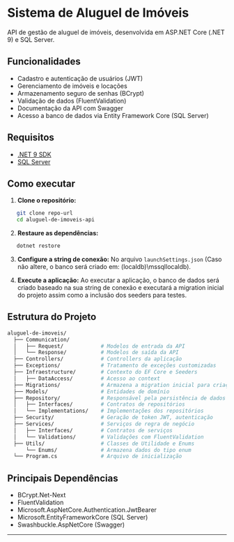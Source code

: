 # Sistema de Aluguel de Imóveis

API de gestão de aluguel de imóveis, desenvolvida em ASP.NET Core (.NET 9) e SQL Server.

## Funcionalidades

- Cadastro e autenticação de usuários (JWT)
- Gerenciamento de imóveis e locações
- Armazenamento seguro de senhas (BCrypt)
- Validação de dados (FluentValidation)
- Documentação da API com Swagger
- Acesso a banco de dados via Entity Framework Core (SQL Server)

## Requisitos

- [.NET 9 SDK](https://dotnet.microsoft.com/download/dotnet/9.0)
- [SQL Server](https://www.microsoft.com/pt-br/sql-server/sql-server-downloads)

## Como executar

1. **Clone o repositório:**
```bash
   git clone repo-url
   cd aluguel-de-imoveis-api
```
   
2. **Restaure as dependências:**
```bash
   dotnet restore
```
   
3. **Configure a string de conexão:** No arquivo `launchSettings.json` (Caso não altere, o banco será criado em: (localdb)\mssqllocaldb).

4. **Execute a aplicação:** Ao executar a aplicação, o banco de dados será criado baseado na sua string de conexão e executará a migration inicial do projeto assim como a inclusão dos seeders para testes.

## Estrutura do Projeto
```bash
aluguel-de-imoveis/
  ├── Communication/
  │   ├── Request/            # Modelos de entrada da API
  │   └── Response/           # Modelos de saída da API
  ├── Controllers/            # Controllers da aplicação
  ├── Exceptions/             # Tratamento de exceções customizadas
  ├── Infraestructure/        # Contexto do EF Core e Seeders
  │   ├── DataAccess/         # Acesso ao context
  ├── Migrations/             # Armazena a migration inicial para criação do banco
  ├── Models/                 # Entidades de domínio
  ├── Repository/             # Responsável pela persistência de dados 
  │   ├── Interfaces/         # Contratos de repositórios
  │   └── Implementations/    # Implementações dos repositórios
  ├── Security/               # Geração de token JWT, autenticação
  ├── Services/               # Serviços de regra de negócio
  │   ├── Interfaces/         # Contratos de serviços
  │   └── Validations/        # Validações com FluentValidation
  ├── Utils/                  # Classes de Utilidade e Enums
      └── Enums/              # Armazena dados do tipo enum
  └── Program.cs              # Arquivo de inicialização
```

## Principais Dependências

- BCrypt.Net-Next
- FluentValidation
- Microsoft.AspNetCore.Authentication.JwtBearer
- Microsoft.EntityFrameworkCore (SQL Server)
- Swashbuckle.AspNetCore (Swagger)
---
